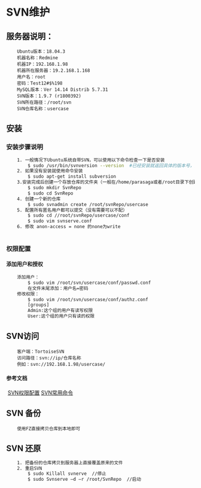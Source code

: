 # SVN维护

## 服务器说明：
~~~Text
    Ubuntu版本：18.04.3
    机器名称：Redmine
    机器IP：192.168.1.98
    机器所在服务器：19.2.168.1.168
    用户名：root
    密码：Test12#$%198
    MySQL版本：Ver 14.14 Distrib 5.7.31
    SVN版本：1.9.7 (r1800392)
    SVN所在路径：/root/svn
    SVN仓库名称：usercase
~~~

## 安装
###     安装步骤说明
~~~Bash
	1. 一般情况下Ubuntu系统自带SVN，可以使用以下命令检查一下是否安装
		$ sudo /usr/bin/svnversion --version  #已经安装就返回具体的版本号，没有安装就会返回错误信息
	2. 如果没有安装就使用命令安装
		$ sudo apt-get install subversion
	3.安装完成后创建一个存放仓库的文件夹（一般在/home/parasaga或者/root目录下创建）
		$ sudo mkdir SvnRepo
		$ sudo cd SvnRepo
	4. 创建一个新的仓库
		$ sudo svnadmin create /root/svnRepo/usercase
	5. 配置所有匿名用户都可以提交（没有需要可以不配）
		$ sudo cd //root/svnRepo/usercase/conf
		$ sudo vim svnserve.conf
	6. 修改 anon-access = none 的none为write
	
~~~

###     权限配置
#### 		添加用户和授权

~~~Bash
    添加用户：
        $ sudo vim /root/svn/usercase/conf/passwd.conf
        在文件末尾添加：用户名=密码
    修改权限：
        $ sudo vim /root/svn/usercase/conf/authz.conf
        [groups]
        Admin:这个组的用户有读写权限
        User:这个组的用户只有读的权限

~~~
## SVN访问
~~~Text
	客户端：TortoiseSVN
	访问路径：svn://ip/仓库名称
	例如：svn://192.168.1.98/usercase/
~~~
#### 		参考文档

​		[SVN权限配置](https://www.cnblogs.com/fps2tao/p/8672746.html)
​		[SVN常用命令](https://www.cnblogs.com/chy-op/p/10230273.html)

## SVN 备份

~~~Text
	使用FZ直接拷贝仓库到本地即可
~~~

## SVN 还原
~~~Bash
    1. 把备份的仓库拷贝到服务器上直接覆盖原来的文件
    2. 重启SVN
        $ sudo Killall svnerve  //停止
        $ sudo Svnserve –d –r /root/SvnRepo  //启动

~~~

